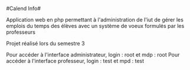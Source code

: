 #Calend Info#

Application web en php permettant à l'administration de l'iut de gérer les emplois du temps des élèves avec un système de voeux formulés par les professeurs 

Projet réalisé lors du semestre 3

Pour accéder à l'interface administrateur, login : root et mdp : root
Pour accéder à l'interface professeur, login : test et mpd : test
